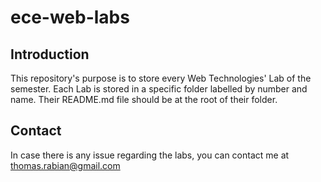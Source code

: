# ece-web-labs

## Introduction

This repository's purpose is to store every Web Technologies' Lab of the semester. Each Lab is stored in a specific folder labelled by number and name. Their README.md file should be at the root of their folder.

## Contact

In case there is any issue regarding the labs, you can contact me at thomas.rabian@gmail.com 